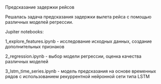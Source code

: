 Предсказание задержки рейсов

Решалась задача предсказания задержки вылета рейса с помощью различных моделей регрессии. 

Jupiter notebooks:

1_explore_features.ipynb - исследование исходных данных, создание дополнительных признаков

2_regression.ipynb - выбор модели регрессии, оценка качества различных моделей

3_lstm_time_series.ipynb - модель предсказания на основе временных рядов с использованием рекуррентной нейронной сети типа LSTM
